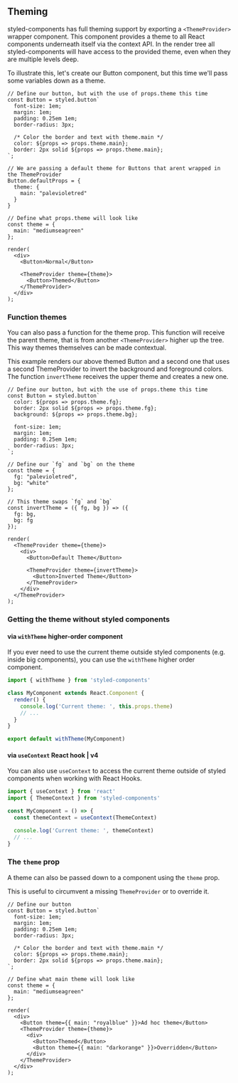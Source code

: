 ## Theming

styled-components has full theming support by exporting a `<ThemeProvider>` wrapper component.
This component provides a theme to all React components underneath itself via the context API. In the render
tree all styled-components will have access to the provided theme, even when they are multiple levels deep.

To illustrate this, let's create our Button component, but this time we'll pass some variables down
as a theme.

```react
// Define our button, but with the use of props.theme this time
const Button = styled.button`
  font-size: 1em;
  margin: 1em;
  padding: 0.25em 1em;
  border-radius: 3px;

  /* Color the border and text with theme.main */
  color: ${props => props.theme.main};
  border: 2px solid ${props => props.theme.main};
`;

// We are passing a default theme for Buttons that arent wrapped in the ThemeProvider
Button.defaultProps = {
  theme: {
    main: "palevioletred"
  }
}

// Define what props.theme will look like
const theme = {
  main: "mediumseagreen"
};

render(
  <div>
    <Button>Normal</Button>

    <ThemeProvider theme={theme}>
      <Button>Themed</Button>
    </ThemeProvider>
  </div>
);
```

### Function themes

You can also pass a function for the theme prop. This function will receive the parent theme, that is from
another `<ThemeProvider>` higher up the tree. This way themes themselves can be made contextual.

This example renders our above themed Button and a second one that uses a second ThemeProvider to invert the
background and foreground colors. The function `invertTheme` receives the upper theme and creates a new one.

```react
// Define our button, but with the use of props.theme this time
const Button = styled.button`
  color: ${props => props.theme.fg};
  border: 2px solid ${props => props.theme.fg};
  background: ${props => props.theme.bg};

  font-size: 1em;
  margin: 1em;
  padding: 0.25em 1em;
  border-radius: 3px;
`;

// Define our `fg` and `bg` on the theme
const theme = {
  fg: "palevioletred",
  bg: "white"
};

// This theme swaps `fg` and `bg`
const invertTheme = ({ fg, bg }) => ({
  fg: bg,
  bg: fg
});

render(
  <ThemeProvider theme={theme}>
    <div>
      <Button>Default Theme</Button>

      <ThemeProvider theme={invertTheme}>
        <Button>Inverted Theme</Button>
      </ThemeProvider>
    </div>
  </ThemeProvider>
);
```

### Getting the theme without styled components

#### via `withTheme` higher-order component

If you ever need to use the current theme outside styled components (e.g. inside big components), you can use
the `withTheme` higher order component.

```jsx
import { withTheme } from 'styled-components'

class MyComponent extends React.Component {
  render() {
    console.log('Current theme: ', this.props.theme)
    // ...
  }
}

export default withTheme(MyComponent)
```

#### via `useContext` React hook | v4

You can also use `useContext` to access the current theme outside of styled components when working with React Hooks.

```jsx
import { useContext } from 'react'
import { ThemeContext } from 'styled-components'

const MyComponent = () => {
  const themeContext = useContext(ThemeContext)

  console.log('Current theme: ', themeContext)
  // ...
}
```

### The `theme` prop

A theme can also be passed down to a component using the `theme` prop.

This is useful to circumvent a missing `ThemeProvider` or to override it.

```react
// Define our button
const Button = styled.button`
  font-size: 1em;
  margin: 1em;
  padding: 0.25em 1em;
  border-radius: 3px;

  /* Color the border and text with theme.main */
  color: ${props => props.theme.main};
  border: 2px solid ${props => props.theme.main};
`;

// Define what main theme will look like
const theme = {
  main: "mediumseagreen"
};

render(
  <div>
    <Button theme={{ main: "royalblue" }}>Ad hoc theme</Button>
    <ThemeProvider theme={theme}>
      <div>
        <Button>Themed</Button>
        <Button theme={{ main: "darkorange" }}>Overridden</Button>
      </div>
    </ThemeProvider>
  </div>
);
```
